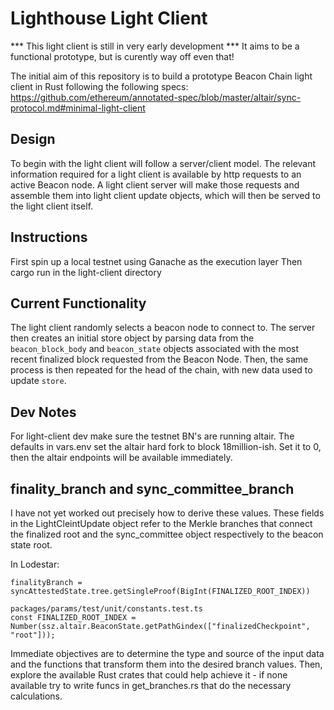 # Lighthouse Light Client

*** This light client is still in very early development ***
It aims to be a functional prototype, but is curently way off even that!

The initial aim of this repository is to build a prototype Beacon Chain light client in Rust following the following specs: https://github.com/ethereum/annotated-spec/blob/master/altair/sync-protocol.md#minimal-light-client

## Design

To begin with the light client will follow a server/client model. The relevant information required for a light client is available by http requests to an active Beacon node. A light client server will make those requests and assemble them into light client update objects, which will then be served to the light client itself.

## Instructions

First spin up a local testnet using Ganache as the execution layer
Then cargo run in the light-client directory

## Current Functionality

The light client randomly selects a beacon node to connect to. The server then creates an initial store object by parsing data from the `beacon_block_body` and `beacon_state` objects associated with the most recent finalized block requested from the Beacon Node. Then, the same process is then repeated for the head of the chain, with new data used to update `store`.


## Dev Notes

For light-client dev make sure the testnet BN's are running altair. The defaults in vars.env set the altair hard fork to block 18million-ish. Set it to 0, then the altair endpoints will be available immediately.

## finality_branch and sync_committee_branch

I have not yet worked out precisely how to derive these values. These fields in the LightCleintUpdate object refer to the Merkle branches that connect the finalized root and the sync_committee object respectively to the beacon state root. 

In Lodestar: 

    finalityBranch =   syncAttestedState.tree.getSingleProof(BigInt(FINALIZED_ROOT_INDEX))

    packages/params/test/unit/constants.test.ts
    const FINALIZED_ROOT_INDEX = Number(ssz.altair.BeaconState.getPathGindex(["finalizedCheckpoint", "root"]));

Immediate objectives are to determine the type and source of the input data and the functions that transform them into the desired branch values. Then, explore the available Rust crates that could help achieve it - if none available try to write funcs in get_branches.rs that do the necessary calculations.
